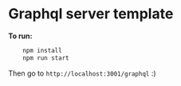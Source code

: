 # Graphql server template

**To run:**
```bash
	npm install
   	npm run start
```

Then go to `http://localhost:3001/graphql` :)